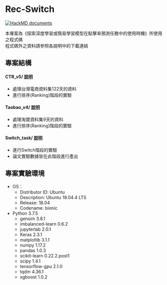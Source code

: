 # Rec-Switch  
[![HackMD documents](https://hackmd.io/badge.svg)](https://hackmd.io/wXV3CSZiQl-78b8fETp9EQ?view)  

本專案為《探索深度學習或簡易學習模型在點擊率預測任務中的使用時機》所使用之程式碼  
程式碼外之資料請參照各說明中的下載連結  

## 專案結構  

#### CTR_v5/ [說明](https://hackmd.io/HkY7MkTNRfWhVcrGG7r3Xw?view)  
- 處理台灣電商資料集122天的資料  
- 進行排序(Ranking)階段的實驗  
#### Taobao_v4/ [說明](https://hackmd.io/LlPx8ZzLQZ6vyfA9QSNMPg?view)  
- 處理淘寶資料集9天的資料  
- 進行排序(Ranking)階段的實驗  
#### Switch_task/ [說明](https://hackmd.io/6SFIXNY9Tb-p59ktlq0YRQ?view)  
- 進行Switch階段的實驗  
- 論文實驗數據皆在此階段進行產出  

## 專案實驗環境  
- OS：  
    - Distributor ID: Ubuntu  
    - Description:    Ubuntu 18.04.4 LTS  
    - Release:        18.04  
    - Codename:       bionic  
- Python 3.7.5  
    - gensim                  3.8.1  
    - imbalanced-learn        0.6.2  
    - jupyterlab              2.0.1  
    - Keras                   2.3.1  
    - matplotlib              3.1.1  
    - numpy                   1.17.2  
    - pandas                  1.0.3  
    - scikit-learn            0.22.2.post1  
    - scipy                   1.4.1  
    - tensorflow-gpu          2.1.0  
    - tqdm                    4.36.1  
    - xgboost                 1.0.2  